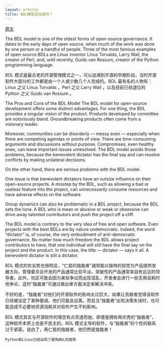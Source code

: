 ```yaml
---
layout: article
title: BDL模型还合适吗？
---
```


[原文](https://www.cmswire.com/information-management/is-the-end-of-the-benevolent-dictator-for-life-in-open-source-software-here/)


The BDL model is one of the oldest forms of open-source governance. It dates to the early days of open source, when much of the work was done by one person or a handful of people. Three of the most famous examples of open-source BDLs are Linux inventor Linus Torvalds, Larry Wall, the creator of Perl, and, until recently, Guido van Rossum, creator of the Python programming language.

BDL 模式是最古老的开源管理模式之一，可以追溯到开源的早期阶段，当时开源软件大部分的工作都是由一个人或少数几个人完成的。BDL 最有名的人物有：Linux 之父 Linus Torvalds ，Perl 之父 Larry Wall ，以及目前已经退位的 Python 之父 Guido van Rossum 。


The Pros and Cons of the BDL Model
The BDL model for open-source development offers some distinct advantages. For one thing, the BDL provides a singular vision of the product. Products developed by committee are notoriously bland. Groundbreaking products often come from a visionary leader.

Moreover, communities can be disorderly — messy even — especially when there are competing agendas or points of view. There are time-consuming arguments and discussions without purpose. Compromises, even healthy ones, can leave important issues unresolved. The BDL model avoids those problems, because the benevolent dictator has the final say and can resolve conflicts by making unilateral decisions.

On the other hand, there are serious problems with the BDL model.

One issue is that benevolent dictators have an outsize influence on their open-source projects. A misstep by the BDL, such as allowing a bad or useless feature into the project, can unnecessarily consume resources and have adverse effects on the software.

Group dynamics can also be problematic in a BDL project, because the BDL sets the tone. A BDL who is mean or abusive or weak or obsessive can drive away talented contributors and push the project off a cliff.

The BDL model is contrary to the very idea of free and open software. Even projects with the best BDLs are by nature undemocratic. Indeed, the word “dictator” is, of course, the very embodiment of anti-democratic governance. No matter how much freedom the BDL allows project contributors to have, that one individual will still have the final say on the project and the product. In this case, the title — dictator — says it all. A benevolent dictator is still a dictator.


BDL 模式的优劣势也很明显，“仁慈的独裁者”通常能以独特的视觉为产品提供发展方向，管理委员会开发的产品通常比较平淡，突破性的产品通常来自有远见的领导者。此外，社区可能会因为某些争议而出现混乱，开发者会进行一些无用且耗时地争论，这时“独裁者”可通过做出单方面决定来解决冲突。

不好的是，“独裁者”对他们的开源软件的影响太过巨大，如果让贡献者觉得该软件已经被设定了某种基调，他们可能会远离。而且当“独裁者”出现决策失误时，也可能造成不必要地资源消耗并对软件产生不利影响。

BDL 模式其实与开源软件的理念有点背道而驰，即便是拥有再优秀的“独裁者”，这种软件本质上也是不民主的。BDL 模式主导的软件，与“独裁者”的个性的联系过于紧密。说白了，再仁慈的独裁者，他仍然是独裁者！



```
Python和Linux已经出现了避免BDL的趋势
```



